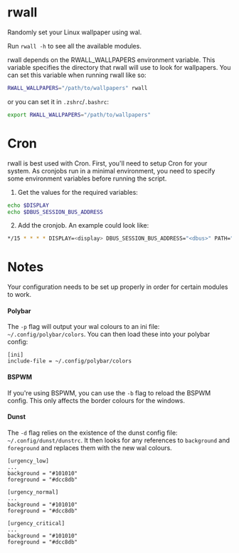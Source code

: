# rwall

Randomly set your Linux wallpaper using wal.

Run `rwall -h` to see all the available modules.

rwall depends on the RWALL_WALLPAPERS environment variable. This variable specifies the directory that rwall will use to look for wallpapers.
You can set this variable when running rwall like so:
```bash
RWALL_WALLPAPERS="/path/to/wallpapers" rwall
```
or you can set it in `.zshrc`/`.bashrc`:
```bash
export RWALL_WALLPAPERS="/path/to/wallpapers"
```

# Cron

rwall is best used with Cron. First, you'll need to setup Cron for your system. As cronjobs run in a minimal environment, you need to specify some environment variables before running the script.

1. Get the values for the required variables:
```bash
echo $DISPLAY
echo $DBUS_SESSION_BUS_ADDRESS
```

2. Add the cronjob. An example could look like:
```bash
*/15 * * * * DISPLAY=<display> DBUS_SESSION_BUS_ADDRESS="<dbus>" PATH="/usr/bin:/path/to/rwall" RWALL_WALLPAPERS="/path/to/wallpapers" rwall
```

# Notes

Your configuration needs to be set up properly in order for certain modules to work.

#### Polybar

The `-p` flag will output your wal colours to an ini file: `~/.config/polybar/colors`. You can then load these into your polybar config:
```
[ini]
include-file = ~/.config/polybar/colors
```

#### BSPWM

If you're using BSPWM, you can use the `-b` flag to reload the BSPWM config. This only affects the border colours for the windows.

#### Dunst

The `-d` flag relies on the existence of the dunst config file: `~/.config/dunst/dunstrc`. It then looks for any references to `background` and `foreground` and replaces them with the new wal colours.
```
[urgency_low]
...
background = "#101010"
foreground = "#dcc8db"

[urgency_normal]
...
background = "#101010"
foreground = "#dcc8db"

[urgency_critical]
...
background = "#101010"
foreground = "#dcc8db"
```
